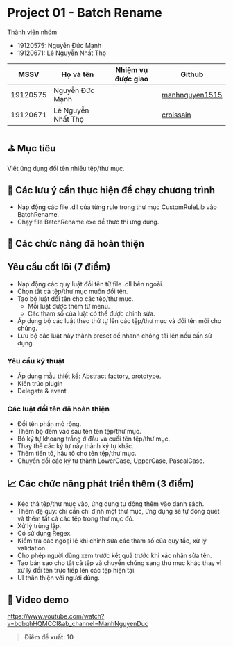 # Project 01 - Batch Rename

Thành viên nhóm
- 19120575: Nguyễn Đức Mạnh
- 19120671: Lê Nguyễn Nhất Thọ

MSSV | Họ và tên | Nhiệm vụ được giao | Github
---- | --------- | ------------------ | ------
19120575 | Nguyễn Đức Mạnh |  | [manhnguyen1515](https://github.com/manhnguyen1515)
19120671 | Lê Nguyễn Nhất Thọ | | [croissain](https://github.com/thole20042001)

## ⛳ Mục tiêu
Viết ứng dụng đổi tên nhiều tệp/thư mục.

## 📝 Các lưu ý cần thực hiện để chạy chương trình
- Nạp động các file .dll của từng rule trong thư mục CustomRuleLib vào BatchRename.
- Chạy file BatchRename.exe để thực thi ứng dụng.

## 🎯 Các chức năng đã hoàn thiện
## Yêu cầu cốt lõi (7 điểm)
- Nạp động các quy luật đổi tên từ file .dll bên ngoài.
- Chọn tất cả tệp/thư mục muốn đổi tên.
- Tạo bộ luật đổi tên cho các tệp/thư mục.
    - Mỗi luật được thêm từ menu.
    - Các tham số của luật có thể được chỉnh sửa.
- Áp dụng bộ các luật theo thứ tự lên các tệp/thư mục và đổi tên mới cho chúng.
- Lưu bộ các luật này thành preset để nhanh chóng tải lên nếu cần sử dụng.

### Yêu cầu kỹ thuật
- Áp dụng mẫu thiết kế: Abstract factory, prototype.
- Kiến trúc plugin
- Delegate & event

### Các luật đổi tên đã hoàn thiện
- Đổi tên phần mở rộng.
- Thêm bộ đếm vào sau tên tên tệp/thư mục.
- Bỏ ký tự khoảng trắng ở đầu và cuối tên tệp/thư mục.
- Thay thế các ký tự này thành ký tự khác.
- Thêm tiền tố, hậu tố cho tên tệp/thư mục.
- Chuyển đổi các ký tự thành LowerCase, UpperCase, PascalCase.


## 📈 Các chức năng phát triển thêm (3 điểm)
- Kéo thả tệp/thư mục vào, ứng dụng tự động thêm vào danh sách.
- Thêm đệ quy: chỉ cần chỉ định một thư mục, ứng dụng sẽ tự động quét và thêm tất cả các tệp trong thư mục đó.
- Xử lý trùng lặp.
- Có sử dụng Regex.
- Kiểm tra các ngoại lệ khi chỉnh sửa các tham số của quy tắc, xử lý validation.
- Cho phép người dùng xem trước kết quả trước khi xác nhận sửa tên.
- Tạo bản sao cho tất cả tệp và chuyển chúng sang thư mục khác thay vì xử lý đổi tên trực tiếp lên các tệp hiện tại.
- UI thân thiện với người dùng.

## 🎥 Video demo
https://www.youtube.com/watch?v=bdbqhHQMCCI&ab_channel=ManhNguyenDuc

> **Điểm đề xuất: 10**
